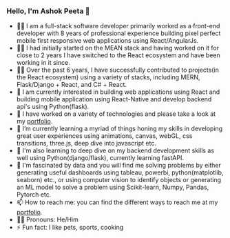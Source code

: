### Hello, I'm Ashok Peeta 👋

- 👨‍💻 I am a full-stack software developer primarily worked as a front-end developer with 8 years of professional experience building pixel perfect mobile first responsive web applications using React/AngularJs.
- 👨‍💻 I had initially started on the MEAN stack and having worked on it for close to 2 years I have switched to the React ecosystem and have been working in it since.
- 👨‍💻 Over the past 6 years, I have successfully contributed to projects(in the React ecosystem) using a variety of stacks, including MERN, Flask/Django + React, and C# + React.
- 🔭 I am currently interested in building web applications using React and building mobile application using React-Native and develop backend api's using Python(flask).
- 🔭 I have worked on a variety of technologies and please take a look at my [portfolio](https://theonewhocodes.com/).
- 🌱 I’m currently learning a myriad of things honing my skills in developing great user experiences using animations, canvas, webGL, css transitions, three.js, deep dive into javascript etc.
- 🌱 I'm also learning to deep dive on my backend development skills as well using Python(django/flask), currently learning fastAPI.
- 🤩 I'm fascinated by data and you will find me solving problems by either generating useful dashboards using tableau, powerbi, python(matplotlib, seaborn) etc., or using computer vision to identify objects or generating an ML model to solve a problem using Scikit-learn, Numpy, Pandas, Pytorch etc.
- 📫 How to reach me: you can find the different ways to reach me at my [portfolio](https://theonewhocodes.com/#contact).
- 🏳️‍🌈 Pronouns: He/Him
- ⚡ Fun fact: I like pets, sports, cooking
